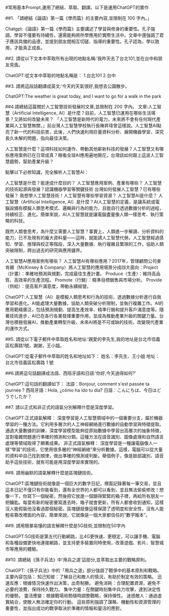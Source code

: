 #常用基本Prompt,運用了總結、萃取、翻譯。以下是運用ChatGPT的實作

##1. 「請總結《論語》第一篇《學而篇》的主要內容,並限制在 100 字內。」

Chatgpt:《論語》第一篇《學而篇》主要講述了學習與修身的重要性。孔子強調，學習不僅要有持續性，還需能夠將所學應用於實際生活中。文章中還強調了君子應該具備的品德，並提到朋友間相互切磋、指導的重要性。孔子認為，學以致用，才能真正成長。

##2. 請從以下文本中萃取所有出現的地點名稱:‘我昨天去了台北101,並在台中和朋友見面。
 
ChatGPT:從文本中萃取的地點名稱是：
1.台北101
2.台中

##3. 請將這段話翻譯成英文:‘今天的天氣很好,我想去公園散步。

ChatGPT:The weather is great today, and I want to go for a walk in the park

##4.請總結這篇關於人工智慧技術發展的文章,並限制在 200 字內。
文章:人工智慧（Artificial Intelligence, AI）是什麼？目前，人工智慧已運用在哪些生活場景？又將如何改變未來？
「人工智慧是新時代的電力，未來將不會有任何現代產業與人工智慧無關，」前台灣人工智慧學校執行長陳昇瑋曾這樣說。人工智慧AI點亮了新一代的科技前景，此後，人們快速利用巨量資料分析、展開機器學習，深究長久未解的問題，指向最佳決策。

人工智慧是什麼？這項科技如何運作、帶動其他嶄新科技的發展？人工智慧又有哪些應用案例已在日常成真？眼看全球AI應用遍地開花，台灣該如何跟上這波人工智慧趨勢，幫助產業升級？

點擊以下必修知識，完全解析人工智慧AI：

人工智慧是什麼？能達成什麼目的？
人工智慧應用案例、產業有哪些？
人工智慧的技術起源與發展？認識機器學習等關鍵技術
台灣如何發展人工智慧？已有哪些發展？
我想學人工智慧技術！人工智慧有哪些學習資源？
人工智慧AI是什麼？
人工智慧（Artificial Intelligence, AI）是什麼？AI人工智慧的定義，是讓系統或電腦設備有模擬人類思考模式、邏輯與行為的能力，且能自行透過數據分析的過程，持續校正、進化。簡單來說，AI人工智慧就是讓電腦盡量像人類一樣思考、執行策略的科技。

既然人類會思考，為什麼又需要人工智慧？事實上，人類進一步解讀、分析資料的能力，已不及現有的龐大資料量——這時，就能請人工智慧代勞。人工智慧經過感知、學習、推理與校正等階段，深入大量數據、執行複雜且繁瑣的工作，協助人類突破限制，跨出過去的研究與應用疆界。

人工智慧AI應用案例有哪些？
人工智慧AI有哪些應用？2017年，管理顧問公司麥肯錫（McKinsey & Company）將人工智慧的應用場景分成四大面向：Project（計畫）：準確地預測與規劃，完成最佳生產計畫。
Produce（生產）：維持高品質、高效率的生產流程。
Promote（行銷）：精準目標銷售與市場分析。
Provide（供給）：提高客戶滿意度，帶動永續經營。

ChatGPT:人工智慧（AI）是模擬人類思考和行為的技術，透過數據分析進行自我學習和進化。AI能處理大量數據，協助人類突破分析限制，並執行複雜工作。AI的應用範疇廣泛，包括預測規劃、提高生產效率、精準行銷和提升客戶滿意度等。隨著技術進步，AI已在各行各業發揮重要作用，並成為推動產業升級的關鍵力量。台灣也積極發展AI，推動產業轉型升級，未來AI將是不可或缺的技術，改變現代產業的運作方式。

##5. 請從以下電子郵件中萃取姓名和地址:‘親愛的李先生,我的地址是台北市信義區松壽路1號。謝謝，王小姐。

ChatGPT:從電子郵件中萃取的姓名和地址如下：
姓名：李先生、王小姐
地址：台北市信義區松壽路 1 號

##6.請將這句話翻譯成法語、西班牙語和日語:‘你好,今天過得如何?’

ChatGPT:這句話的翻譯如下：
法語：Bonjour, comment s'est passée ta journée ?
西班牙語：Hola, ¿cómo ha ido tu día?
日語：こんにちは、今日はどうでしたか？

##7. 請以正式和非正式的語氣分別解釋什麼是深度學習。

ChatGPT:正式語氣解釋：
深度學習是人工智慧領域中的一個重要分支，屬於機器學習的一種方法。它利用多層次的人工神經網絡進行數據的自動學習與特徵提取。通過大量數據的訓練，深度學習模型能夠從原始數據中學習出高層次的抽象特徵，並對複雜問題進行準確的預測和分類。這種方法在語音識別、圖像處理和自然語言處理等領域取得了顯著成果。
非正式語氣解釋：
深度學習是一種讓電腦像人一樣“學習”的技術，它使用很多層的“神經網絡”來分析數據。這樣，電腦可以從大量的資料中自己找到規律，做出準確的預測或判斷。舉個例子，像是臉部識別、語音助手這些技術，就有可能是用深度學習來實現的。

##8. 請用幽默的語氣解釋什麼是區塊鏈技術。

ChatGPT:區塊鏈技術就像是一個巨大的數字日記，裡面記錄著每一筆交易，並且這本日記不僅只有你能看到，還有全世界的人都可以看到，並且無法偷偷修改！想像一下，你寫下一個秘密，然後把它放進一個鎖得緊緊的箱子裡，再給所有朋友一把鑰匙。每當有新的秘密要寫進去時，箱子就會更新，所有人都會收到通知，這樣沒人能假裝他沒看過那個秘密。區塊鏈就像這樣保證了透明度和安全性，沒有人能輕易篡改裡面的內容，簡單來說，它就像是一個大家都信任的“數字賬本”。

##9. 請用簡單易懂的語言解釋什麼是5G技術,並限制在50字內

ChatGPT:5G技術是第五代行動網路，比4G更快速、更穩定，可以讓手機、電腦和各種設備更快地連接網路，並支持更多裝置同時使用，改善遊戲、影片、智慧城市等應用的體驗。

##10. 請總結《孫子兵法》中‘用兵之道’這部分,並萃取出主要的戰略原則。

ChatGPT:《孫子兵法》中的「用兵之道」部分強調了戰爭中的基本原則和戰略。主要內容包括：
知己知彼：了解自己和敵人的情況，有助於制定有效的策略。
迅速反應：根據情況快速作出決策，出奇制勝。
避免消耗：合理配置資源，避免不必要的浪費，保持持久戰力。
集中力量：在關鍵時刻集中兵力攻擊，達到決定性的優勢。
靈活應變：根據戰場局勢隨時調整戰略，保持彈性。
迷惑敵人：通過虛實結合，使敵人無法確定你的行動。
這些原則強調了謀略、機動性和資源管理的重要性，並指出成功的戰爭取決於準確的情報和靈活的應對。



